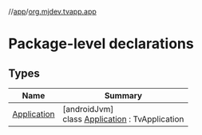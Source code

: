 //[app](../../index.md)/[org.mjdev.tvapp.app](index.md)

# Package-level declarations

## Types

| Name | Summary |
|---|---|
| [Application](-application/index.md) | [androidJvm]<br>class [Application](-application/index.md) : TvApplication |
